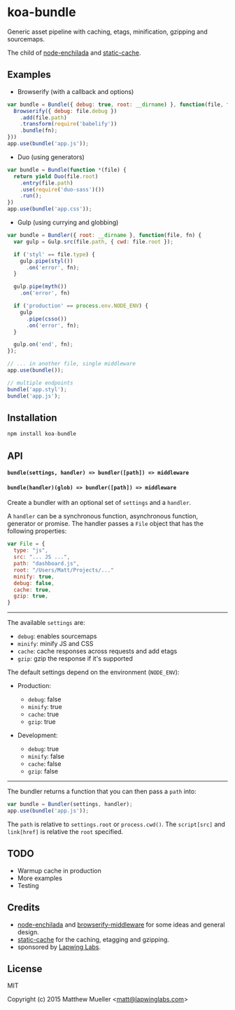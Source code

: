 
# koa-bundle

  Generic asset pipeline with caching, etags, minification, gzipping and sourcemaps.

  The child of [node-enchilada](https://github.com/defunctzombie/node-enchilada) and [static-cache](https://github.com/koajs/static-cache).

## Examples

- Browserify (with a callback and options)

```js
var bundle = Bundle({ debug: true, root: __dirname) }, function(file, fn) {
  Browserify({ debug: file.debug })
    .add(file.path)
    .transform(require('babelify'))
    .bundle(fn);
}))
app.use(bundle('app.js'));
```

- Duo (using generators)

```js
var bundle = Bundle(function *(file) {
  return yield Duo(file.root)
    .entry(file.path)
    .use(require('duo-sass')())
    .run();
})
app.use(bundle('app.css'));
```

- Gulp (using currying and globbing)

```js
var bundle = Bundler({ root: __dirname }, function(file, fn) {
  var gulp = Gulp.src(file.path, { cwd: file.root });

  if ('styl' == file.type) {
    gulp.pipe(styl())
      .on('error', fn);
  }

  gulp.pipe(myth())
    .on('error', fn)

  if ('production' == process.env.NODE_ENV) {
    gulp
      .pipe(csso())
      .on('error', fn);
  }

  gulp.on('end', fn);
});

// ... in another file, single middleware
app.use(bundle());

// multiple endpoints
bundle('app.styl');
bundle('app.js');
```

## Installation

```js
npm install koa-bundle
```

## API

#### `bundle(settings, handler) => bundler([path]) => middleware`
#### `bundle(handler)(glob) => bundler([path]) => middleware`

Create a bundler with an optional set of `settings` and a `handler`.

A `handler` can be a synchronous function, asynchronous function, generator or promise. The handler passes a `File` object that has the following properties:

```js
var File = {
  type: "js",
  src: "... JS ...",
  path: "dashboard.js",
  root: "/Users/Matt/Projects/..."
  minify: true,
  debug: false,
  cache: true,
  gzip: true,
}
```

---

The available `settings` are:

- `debug`: enables sourcemaps
- `minify`: minify JS and CSS
- `cache`: cache responses across requests and add etags
- `gzip`: gzip the response if it's supported

The default settings depend on the environment (`NODE_ENV`):

- Production:

  - `debug`: false
  - `minify`: true
  - `cache`: true
  - `gzip`: true

- Development:

  - `debug`: true
  - `minify`: false
  - `cache`: false
  - `gzip`: false

---

The bundler returns a function that you can then pass a `path` into:

```js
var bundle = Bundler(settings, handler);
app.use(bundle('app.js'));
```

The `path` is relative to `settings.root` or `process.cwd()`. The `script[src]` and `link[href]` is relative the `root` specified.

## TODO

- Warmup cache in production
- More examples
- Testing

## Credits

- [node-enchilada](https://github.com/defunctzombie/node-enchilada) and [browserify-middleware](https://github.com/forbeslindesay/browserify-middleware) for some ideas and general design.
- [static-cache](https://github.com/koajs/static-cache) for the caching, etagging and gzipping.
- sponsored by [Lapwing Labs](http://lapwinglabs.com).

## License

MIT

Copyright (c) 2015 Matthew Mueller &lt;matt@lapwinglabs.com&gt;
